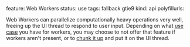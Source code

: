 feature: Web Workers
status: use
tags: fallback gtie9
kind: api
polyfillurls:

Web Workers can parallelize computationally heavy operations very well, freeing up the UI thread to respond to user input. Depending on what [use case](http://stackoverflow.com/questions/2773682/what-are-the-use-cases-for-web-workers/2774022#2774022) you have for workers, you may choose to not offer that feature if workers aren't present, or to [chunk it up](http://www.nczonline.net/blog/2009/01/13/speed-up-your-javascript-part-1/) and put it on the UI thread. 
